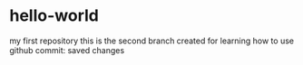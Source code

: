 # hello-world
my first repository
this is the second branch
created for learning how to use github
commit: saved changes
